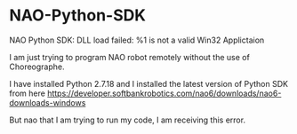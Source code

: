 # NAO-Python-SDK
NAO Python SDK: DLL load failed: %1 is not a valid Win32 Applictaion

I am just trying to program NAO robot remotely without the use of Choreographe. 

I have installed Python 2.7.18 and I installed the latest version of Python SDK from here https://developer.softbankrobotics.com/nao6/downloads/nao6-downloads-windows

But nao that I am trying to run my code, I am receiving this error.
